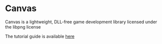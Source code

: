 # Canvas
Canvas is a lightweight, DLL-free game development library licensed under the libpng license


The tutorial guide is available [here](/GUIDE.md)

